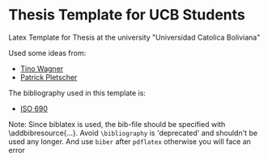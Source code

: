 # Thesis Template for UCB Students
Latex Template for Thesis at the university "Universidad Catolica Boliviana" 

Used some ideas from:
 - [Tino Wagner](https://github.com/tuxu/ethz-thesis)
 - [Patrick Pletscher](https://github.com/ppletscher/phd-thesis-sample)
 
 The bibliography used in this template is:
 - [ISO 690](https://github.com/michal-h21/biblatex-iso690)
 
 Note: Since biblatex is used, the bib-file should be specified with \addbibresource{...}.
	Avoid `\bibliography` is 'deprecated' and shouldn't be used any longer.
	And use `biber` after `pdflatex` otherwise you will face an error

